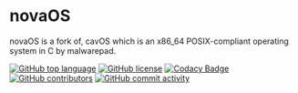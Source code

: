 # novaOS
novaOS is a fork of, cavOS which is an x86_64 POSIX-compliant operating system in C by malwarepad.

[![GitHub top language](https://img.shields.io/github/languages/top/novafurry/novaOS?logo=c&label=)](https://github.com/novafurry/novaOS/blob/master/src/kernel/Makefile)
[![GitHub license](https://img.shields.io/github/license/novafurry/novaOS)](https://github.com/novafurry/novaOS/blob/master/LICENSE)
[![Codacy Badge](https://app.codacy.com/project/badge/Grade/e78ad48f394f46d1bb98f1942c7e1f21)]()
[![GitHub contributors](https://img.shields.io/github/contributors/novafurry/novaOS)](https://github.com/novafurry/novaOS/graphs/contributors)
[![GitHub commit activity](https://img.shields.io/github/commit-activity/m/novafurry/novaOS)](https://github.com/novafurry/novaOS/commits)


